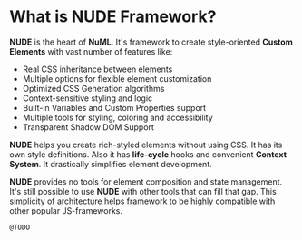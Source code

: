 # What is NUDE Framework?

**NUDE** is the heart of **NuML**. It's framework to create style-oriented **Custom Elements** with vast number of features like:

* Real CSS inheritance between elements
* Multiple options for flexible element customization
* Optimized CSS Generation algorithms
* Context-sensitive styling and logic
* Built-in Variables and Custom Properties support
* Multiple tools for styling, coloring and accessibility
* Transparent Shadow DOM Support

**NUDE** helps you create rich-styled elements without using CSS. It has its own style definitions. Also it has **life-cycle** hooks and convenient **Context System**. It drastically simplifies element development.

**NUDE** provides no tools for element composition and state management. It's still possible to use **NUDE** with other tools that can fill that gap. This simplicity of architecture helps framework to be highly compatible with other popular JS-frameworks.

`@TODO`
